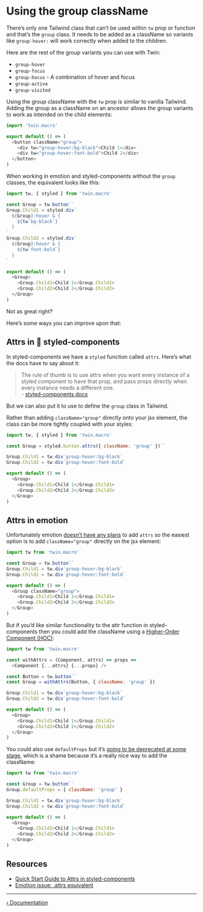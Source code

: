 # Using the group className

There’s only one Tailwind class that can’t be used within `tw` prop or function and that’s the `group` class. It needs to be added as a className so variants like `group-hover:` will work correctly when added to the children.

Here are the rest of the group variants you can use with Twin:

- `group-hover`
- `group-focus`
- `group-hocus` - A combination of hover and focus
- `group-active`
- `group-visited`

Using the group className with the `tw` prop is similar to vanilla Tailwind. Adding the group as a className on an ancestor allows the group variants to work as intended on the child elements:

```js
import 'twin.macro'

export default () => (
  <button className="group">
    <div tw="group-hover:bg-black">Child 1</div>
    <div tw="group-hover:font-bold">Child 2</div>
  </button>
)
```

When working in emotion and styled-components without the `group` classes, the equivalent looks like this:

```js
import tw, { styled } from 'twin.macro'

const Group = tw.button``
Group.Child1 = styled.div`
  ${Group}:hover & {
    ${tw`bg-black`}
  }
`
Group.Child2 = styled.div`
  ${Group}:hover & {
    ${tw`font-bold`}
  }
`

export default () => (
  <Group>
    <Group.Child1>Child 1</Group.Child1>
    <Group.Child2>Child 2</Group.Child2>
  </Group>
)
```

Not as great right?

Here’s some ways you can improve upon that:

## Attrs in 💅&nbsp;styled&#8209;components

In styled-components we have a `styled` function called `attrs`.
Here’s what the docs have to say about it:

> The rule of thumb is to use attrs when you want every instance of a styled component to have that prop, and pass props directly when every instance needs a different one.<br/>- [styled-components docs](https://styled-components.com/docs/faqs#when-to-use-attrs)

But we can also put it to use to define the `group` class in Tailwind.

Rather than adding `className="group"` directly onto your jsx element, the class can be more tightly coupled with your styles:

```js
import tw, { styled } from 'twin.macro'

const Group = styled.button.attrs({ className: 'group' })``

Group.Child1 = tw.div`group-hover:bg-black`
Group.Child2 = tw.div`group-hover:font-bold`

export default () => (
  <Group>
    <Group.Child1>Child 1</Group.Child1>
    <Group.Child2>Child 2</Group.Child2>
  </Group>
)
```

## Attrs in emotion

Unfortunately emotion [doesn’t have any plans](https://github.com/emotion-js/emotion/issues/821) to add `attrs` so the easiest option is to add `className="group"` directly on the jsx element:

```js
import tw from 'twin.macro'

const Group = tw.button``
Group.Child1 = tw.div`group-hover:bg-black`
Group.Child2 = tw.div`group-hover:font-bold`

export default () => (
  <Group className="group">
    <Group.Child1>Child 1</Group.Child1>
    <Group.Child2>Child 2</Group.Child2>
  </Group>
)
```

But if you’d like similar functionality to the attr function in styled-components then you could add the className using a [Higher-Order Component (HOC)](https://reactjs.org/docs/higher-order-components.html):

```js
import tw from 'twin.macro'

const withAttrs = (Component, attrs) => props =>
  <Component {...attrs} {...props} />

const Button = tw.button``
const Group = withAttrs(Button, { className: 'group' })

Group.Child1 = tw.div`group-hover:bg-black`
Group.Child2 = tw.div`group-hover:font-bold`

export default () => (
  <Group>
    <Group.Child1>Child 1</Group.Child1>
    <Group.Child2>Child 2</Group.Child2>
  </Group>
)
```

You could also use `defaultProps` but it’s [going to be deprecated at some stage](https://twitter.com/dan_abramov/status/1133878326358171650), which is a shame because it’s a really nice way to add the className:

```js
import tw from 'twin.macro'

const Group = tw.button``
Group.defaultProps = { className: 'group' }

Group.Child1 = tw.div`group-hover:bg-black`
Group.Child2 = tw.div`group-hover:font-bold`

export default () => (
  <Group>
    <Group.Child1>Child 1</Group.Child1>
    <Group.Child2>Child 2</Group.Child2>
  </Group>
)
```

## Resources

- [Quick Start Guide to Attrs in styled-components](https://scalablecss.com/styled-components-attrs/)
- [Emotion issue: .attrs equivalent](https://github.com/emotion-js/emotion/issues/821)

---

[&lsaquo; Documentation](https://github.com/ben-rogerson/twin.macro/blob/master/docs/index.md)
